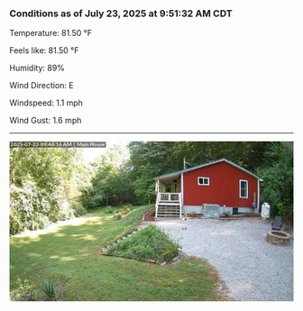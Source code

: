 ### Conditions as of July 23, 2025 at 9:51:32 AM CDT 

Temperature: 81.50 &deg;F

Feels like: 81.50 &deg;F

Humidity: 89%

Wind Direction: E

Windspeed: 1.1 mph

Wind Gust: 1.6 mph

---

<img src="./images/latest.jpeg"/>

